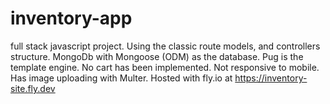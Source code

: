 # inventory-app
full stack javascript project. Using the classic route models, and controllers  structure. MongoDb with Mongoose (ODM)  as the database. Pug is the template engine. No cart has been implemented. Not responsive to mobile. Has image uploading with Multer. Hosted with fly.io at https://inventory-site.fly.dev


